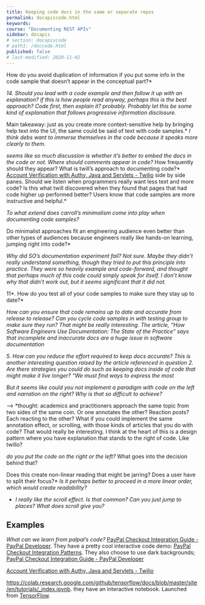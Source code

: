 ```yaml
---
title: Keeping code docs in the same or separate repos
permalink: docapiscode.html
keywords:
course: "Documenting REST APIs"
sidebar: docapis
# section: docapiscode
# path1: /doccode.html
published: false
# last-modified: 2020-11-02
---
```



How do you avoid duplication of information if you put some info in the code sample that doesn’t appear in the conceptual part?*

*14. Should you lead with a code example and then follow it up with an explanation? if this is how people read anyway, perhaps this is the best approach? Code first, then explain it? probably. Probably let this be some kind of explanation that follows progressive information disclosure.*

Main takeaway: just as you create more context-sensitive help by bringing help text into the UI, the same could be said of text with code samples.*  *I think debs want to immerse themselves in the code because it speaks more clearly to them.*

*seems like so much discussion is whether it’s better to embed the docs in the code or not.*
 *Where should comments appear in code?*
 How frequently should they appear?
 What is twill’s approach to documenting code?*  [Account Verification with Authy, Java and Servlets - Twilio](https://www.twilio.com/docs/authy/tutorials/account-verification-java-servlets) side by side panes.
Should we listen when programmers really want less text and more code? Is this what twill discovered when they found that pages that had code higher up performed better? Users know that code samples are more instructive and helpful.*

*To what extend does carroll’s minimalism come into play when documenting code samples?*

Do minimalist approaches fit an engineering audience even better than other types of audiences because engineers really like hands-on learning, jumping right into code?*


*Why did SO’s documentation experiment fail? Not sure. Maybe they didn’t really understand something, though they tried to put this principle into practice.  They were so heavily example and code-forward, and thought that perhaps much of this code could simply speak for itself. I don’t know why that didn’t work out, but it seems significant that it did not.*

11*. How do you test all of your code samples to make sure they stay up to date?*

*How can you ensure that code remains up to date and accurate from release to release? Can you cycle code samples in with testing group to make sure they run? That might be really interesting.  The article, “How Software Engineers Use Documentation: The State of the Practice” says that incomplete and inaccurate docs are a huge issue in software documentation*

*5. How can you reduce the effort required to keep docs accurate? This is another interesting question raised by the article referenced in question 2. Are there strategies you could do such as keeping docs inside of code that might make it live longer? “We must find ways to express the most*

*But it seems like could you not implement a paradigm with code on the left and narration on the right? Why is that so difficult to achieve?*

—> *thought: academics and practitioners approach the same topic from two sides of the same coin. Or one annotates the other? Reaction posts? Each reacting to the other? What if you could implement the same annotation effect, or scrolling, with those kinds of articles that you do with code? That would really be interesting. I think at the heart of this is a design pattern where you have explanation that stands to the right of code. Like twillo?


*do you put the code on the right or the left?* What goes into the decision behind that?

Does this create non-linear reading that might be jarring? Does a user have to split their focus?*
*Is it perhaps better to proceed in a more linear order, which would create readability?*

- *I really like the scroll effect. Is that common? Can you just jump to places? What does scroll give you?*
## Examples

 *What can we learn from palpal’s code?* [PayPal Checkout Integration Guide - PayPal Developer](https://developer.paypal.com/docs/checkout/integrate/#1-get-the-code). They have a pretty cool interactive code demo: [PayPal Checkout Integration Patterns](https://developer.paypal.com/demo/checkout/#/pattern/confirm). They also choose to use dark backgrounds; [PayPal Checkout Integration Guide - PayPal Developer](https://developer.paypal.com/docs/checkout/integrate/#3-execute-the-payment)

 [Account Verification with Authy, Java and Servlets - Twilio](https://www.twilio.com/docs/authy/tutorials/account-verification-java-servlets)

 https://colab.research.google.com/github/tensorflow/docs/blob/master/site/en/tutorials/_index.ipynb. they have an interactive notebook. Launched from [TensorFlow](https://www.tensorflow.org/tutorials/).
